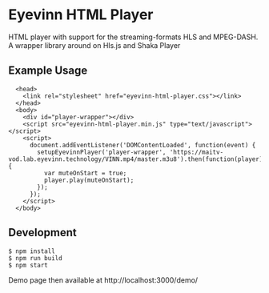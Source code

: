 # Eyevinn HTML Player

HTML player with support for the streaming-formats HLS and MPEG-DASH. A wrapper library around on Hls.js and Shaka Player

## Example Usage

```
  <head>
    <link rel="stylesheet" href="eyevinn-html-player.css"></link>
  </head>
  <body>
    <div id="player-wrapper"></div>
    <script src="eyevinn-html-player.min.js" type="text/javascript"></script>
    <script>
      document.addEventListener('DOMContentLoaded', function(event) {
        setupEyevinnPlayer('player-wrapper', 'https://maitv-vod.lab.eyevinn.technology/VINN.mp4/master.m3u8').then(function(player) {
          var muteOnStart = true;
          player.play(muteOnStart);
        });
      });
    </script>
  </body>
```

## Development

```
$ npm install
$ npm run build
$ npm start
```

Demo page then available at http://localhost:3000/demo/
